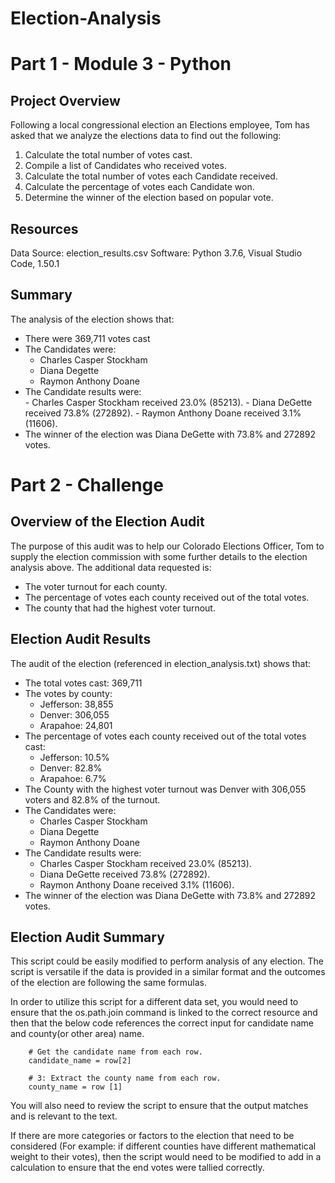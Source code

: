 # Election-Analysis #
# Part 1 - Module 3 - Python #

## Project Overview ##
Following a local congressional election an Elections employee, Tom has asked that we analyze the elections data to find out the following:
  
  1. Calculate the total number of votes cast.
  2. Compile a list of Candidates who received votes.
  3. Calculate the total number of votes each Candidate received.
  4. Calculate the percentage of votes each Candidate won.
  5. Determine the winner of the election based on popular vote.

## Resources ##
Data Source: election_results.csv
Software: Python 3.7.6, Visual Studio Code, 1.50.1

## Summary ##
The analysis of the election shows that:
  - There were 369,711 votes cast
  - The Candidates were:
    - Charles Casper Stockham
    - Diana Degette
    - Raymon Anthony Doane
   - The Candidate results were:  
    - Charles Casper Stockham received 23.0% (85213).
    - Diana DeGette received 73.8% (272892).
    - Raymon Anthony Doane received 3.1% (11606).
  - The winner of the election was Diana DeGette with 73.8% and 272892 votes.


# Part 2 - Challenge #
## Overview of the Election Audit ##

The purpose of this audit was to help our Colorado Elections Officer, Tom to supply the election commission with some further details to the election analysis above. The additional data requested is:
  - The voter turnout for each county.
  - The percentage of votes each county received out of the total votes.
  - The county that had the highest voter turnout.

## Election Audit Results ##
The audit of the election (referenced in election_analysis.txt) shows that:
  - The total votes cast: 369,711
  - The votes by county:
    - Jefferson: 38,855
    - Denver: 306,055
    - Arapahoe: 24,801
  - The percentage of votes each county received out of the total votes cast:
    - Jefferson: 10.5% 
    - Denver: 82.8%
    - Arapahoe: 6.7% 
  - The County with the highest voter turnout was Denver with 306,055 voters and 82.8% of the turnout.
  - The Candidates were:
    - Charles Casper Stockham
    - Diana Degette
    - Raymon Anthony Doane
  - The Candidate results were:  
    - Charles Casper Stockham received 23.0% (85213).
    - Diana DeGette received 73.8% (272892).
    - Raymon Anthony Doane received 3.1% (11606).
  - The winner of the election was Diana DeGette with 73.8% and 272892 votes.

## Election Audit Summary ##
This script could be easily modified to perform analysis of any election. The script is versatile if the data is provided in a similar format and the outcomes of the election are following the same formulas.

In order to utilize this script for a different data set, you would need to ensure that the os.path.join command is linked to the correct resource and then that the 
below code references the correct input for candidate name and county(or other area) name.

        # Get the candidate name from each row.
        candidate_name = row[2]

        # 3: Extract the county name from each row.
        county_name = row [1]
You will also need to review the script to ensure that the output matches and is relevant to the text.

If there are more categories or factors to the election that need to be considered (For example: if different counties have different mathematical weight to their votes), then the script would need to be modified to add in a calculation to ensure that the end votes were tallied correctly.
